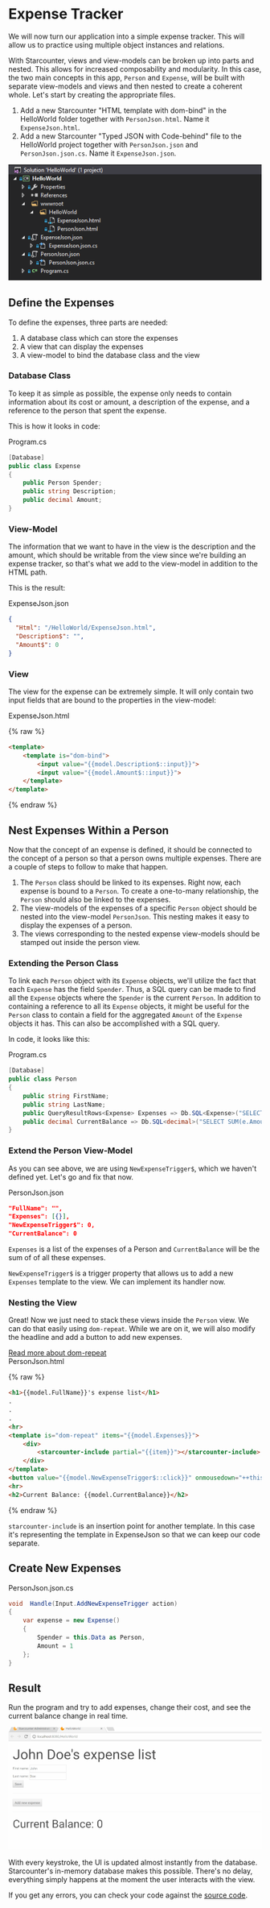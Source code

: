 # Expense Tracker

We will now turn our application into a simple expense tracker. This will allow us to practice using multiple object instances and relations.

With Starcounter, views and view-models can be broken up into parts and nested. This allows for increased composability and modularity. In this case, the two main concepts in this app, `Person` and `Expense`, will be built with separate view-models and views and then nested to create a coherent whole. Let's start by creating the appropriate files.

1. Add a new Starcounter "HTML template with dom-bind" in the HelloWorld folder together with `PersonJson.html`. Name it `ExpenseJson.html`.
2. Add a new Starcounter "Typed JSON with Code-behind" file to the HelloWorld project together with `PersonJson.json` and `PersonJson.json.cs`. Name it `ExpenseJson.json`.

![Expense Tracker file structure](/assets/Expense-file-structure.png)

## Define the Expenses

To define the expenses, three parts are needed:
1. A database class which can store the expenses
2. A view that can display the expenses
3. A view-model to bind the database class and the view

### Database Class

To keep it as simple as possible, the expense only needs to contain information about its cost or amount, a description of the expense, and a reference to the person that spent the expense. 

This is how it looks in code:

<div class="code-name">Program.cs</div>

```cs
[Database]
public class Expense
{
    public Person Spender;
    public string Description;
    public decimal Amount;
}
```

### View-Model

The information that we want to have in the view is the description and the amount, which should be writable from the view since we're building an expense tracker, so that's what we add to the view-model in addition to the HTML path.

This is the result:

<div class="code-name">ExpenseJson.json</div>

```json
{
  "Html": "/HelloWorld/ExpenseJson.html",
  "Description$": "",
  "Amount$": 0
}
```

### View

The view for the expense can be extremely simple. It will only contain two input fields that are bound to the properties in the view-model:

<div class="code-name">ExpenseJson.html</div>

{% raw %}
```html
<template>
    <template is="dom-bind">
        <input value="{{model.Description$::input}}">
        <input value="{{model.Amount$::input}}">
    </template>
</template>
```
{% endraw %}

## Nest Expenses Within a Person

Now that the concept of an expense is defined, it should be connected to the concept of a person so that a person owns multiple expenses. There are a couple of steps to follow to make that happen.
1. The `Person` class should be linked to its expenses. Right now, each expense is bound to a `Person`. To create a one-to-many relationship, the `Person` should also be linked to the expenses.
2. The view-models of the expenses of a specific `Person` object should be nested into the view-model `PersonJson`. This nesting makes it easy to display the expenses of a person. 
3. The views corresponding to the nested expense view-models should be stamped out inside the person view. 

### Extending the Person Class

To link each `Person` object with its `Expense` objects, we'll utilize the fact that each `Expense` has the field `Spender`. Thus, a SQL query can be made to find all the `Expense` objects where the `Spender` is the current `Person`. In addition to containing a reference to all its `Expense` objects, it might be useful for the `Person` class to contain a field for the aggregated `Amount` of the `Expense` objects it has. This can also be accomplished with a SQL query.

In code, it looks like this:

<div class="code-name">Program.cs</div>

```cs
[Database]
public class Person
{
    public string FirstName;
    public string LastName;
    public QueryResultRows<Expense> Expenses => Db.SQL<Expense>("SELECT e FROM Expense e WHERE e.Spender = ?", this);
    public decimal CurrentBalance => Db.SQL<decimal>("SELECT SUM(e.Amount) FROM Expense e WHERE e.Spender = ?", this).First;
}
```

### Extend the Person View-Model

As you can see above, we are using `NewExpenseTrigger$`, which we haven't defined yet. Let's go and fix that now.

<div class="code-name">PersonJson.json</div>

```json
"FullName": "",
"Expenses": [{}],
"NewExpenseTrigger$": 0,
"CurrentBalance": 0
```

`Expenses` is a list of the expenses of a Person and `CurrentBalance` will be the sum of of all these expenses.

`NewExpenseTrigger$` is a trigger property that allows us to add a new `Expenses` template to the view. We can implement its handler now.

### Nesting the View

Great! Now we just need to stack these views inside the `Person` view. We can do that easily using `dom-repeat`. While we are on it, we will also modify the headline and add a button to add new expenses.

<aside class="read-more">
    <a href="https://www.polymer-project.org/1.0/docs/devguide/templates">Read more about dom-repeat</a>
</aside>

<div class="code-name">PersonJson.html</div>

{% raw %}
```html
<h1>{{model.FullName}}'s expense list</h1>
.
.
.
<hr>
<template is="dom-repeat" items="{{model.Expenses}}">
    <div>
        <starcounter-include partial="{{item}}"></starcounter-include>
    </div>
</template>
<button value="{{model.NewExpenseTrigger$::click}}" onmousedown="++this.value">Add new expense</button>
<hr>
<h2>Current Balance: {{model.CurrentBalance}}</h2>
```
{% endraw %}

`starcounter-include` is an insertion point for another template. In this case it's representing the template in ExpenseJson so that we can keep our code separate.

## Create New Expenses

<div class="code-name">PersonJson.json.cs</div>

```cs
void  Handle(Input.AddNewExpenseTrigger action)
{
    var expense = new Expense()
    {
        Spender = this.Data as Person,
        Amount = 1
    };
}
```

## Result

Run the program and try to add expenses, change their cost, and see the current balance change in real time.

![part 5 gif](/assets/Part5resized.gif)

With every keystroke, the UI is updated almost instantly from the database. Starcounter's in-memory database makes this possible. There's no delay, everything simply happens at the moment the user interacts with the view.

If you get any errors, you can check your code against the [source code](https://github.com/StarcounterApps/HelloWorld/commit/b382363636c865dce8f1beb3c886e738cc630a08).
